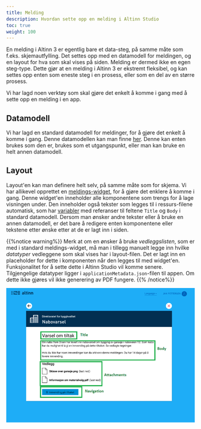 ```yaml
---
title: Melding
description: Hvordan sette opp en melding i Altinn Studio
toc: true
weight: 100
---
```


En melding i Altinn 3 er egentlig bare et data-steg, på samme måte som f.eks. skjemautfylling. Det settes opp med en datamodell for meldingen, og en 
layout for hva som skal vises på siden. Melding er dermed ikke en egen steg-type. Dette gjør at en melding i Altinn 3 er ekstremt fleksibel, og kan settes opp enten som eneste steg i en prosess, eller som en del av en større prosess.

Vi har lagd noen verktøy som skal gjøre det enkelt å komme i gang med å sette opp en melding i en app.

## Datamodell
Vi har lagd en standard datamodell for meldinger, for å gjøre det enkelt å komme i gang. Denne datamodellen kan man finne [her](https://altinncdn.no/schemas/xsd/message/message.schema.v1.xsd). Denne kan enten brukes som den er, brukes som et utgangspunkt, eller man kan bruke en helt annen datamodell. 

## Layout
Layout'en kan man definere helt selv, på samme måte som for skjema. Vi har allikevel opprettet en [meldings-widget](../ui-editor/widgets/#eksempel-meldings-widget), for å gjøre det enklere å komme i gang. Denne widget'en inneholder alle komponentene som trengs for å lage visningen under. Den inneholder også tekster som legges til i ressurs-filene automatisk, som har [variabler](../tekster/#variabler-i-tekster) med referanser til feltene `Title` og `Body` i standard datamodell. Dersom man ønsker andre tekster eller å bruke en annen datamodell, er det bare å redigere enten komponentene eller tekstene etter ønske etter at de er lagt inn i siden.

{{%notice warning%}}
Merk at om en ønsker å bruke _vedleggslisten_, som er med i standard meldings-widget, må man i tillegg manuelt legge inn hvilke _datatyper_ vedleggene som skal vises har i layout-filen. Det er lagt inn en placeholder for dette i komponenten når den legges til med widget'en. Funksjonalitet for å sette dette i Altinn Studio vil komme senere. Tilgjengelige datatyper ligger i `applicationMetadata.json`-filen til appen. Om dette ikke gjøres vil ikke generering av PDF fungere.
{{% /notice%}}

![Standard meldings-visning](message-app.png "Standard meldings-visning")